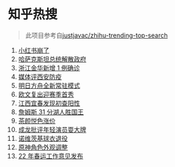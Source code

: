 # 知乎热搜

> 此项目参考自[justjavac/zhihu-trending-top-search](https://github.com/justjavac/zhihu-trending-top-search/blob/main/utils.ts)

<!-- BEGIN -->
  <!-- 最后更新时间:Thu Jan 06 2022 22:11:31 GMT+0000 (Coordinated Universal Time) -->
  1. [小红书崩了](https://www.zhihu.com/search?q=小红书崩了)
1. [哈萨克斯坦总统解散政府](https://www.zhihu.com/search?q=哈萨克斯坦)
1. [浙江金华新增 1 例确诊](https://www.zhihu.com/search?q=浙江疫情)
1. [媒体评西安防疫](https://www.zhihu.com/search?q=西安疫情)
1. [明日方舟全新常驻模式](https://www.zhihu.com/search?q=明日方舟)
1. [欧文复出迎赛季首秀](https://www.zhihu.com/search?q=欧文复出)
1. [江西宜春发现初查阳性](https://www.zhihu.com/search?q=江西宜春疫情)
1. [詹姆斯 31 分湖人胜国王](https://www.zhihu.com/search?q=湖人)
1. [茶颜悦色涨价](https://www.zhihu.com/search?q=茶颜悦色)
1. [成龙批评年轻演员耍大牌](https://www.zhihu.com/search?q=成龙批评年轻演员)
1. [诺维茨基球衣退役](https://www.zhihu.com/search?q=诺维茨基)
1. [原神角色外观调整](https://www.zhihu.com/search?q=原神)
1. [22 年春运工作意见发布](https://www.zhihu.com/search?q=春运工作意见)
  <!-- END -->
